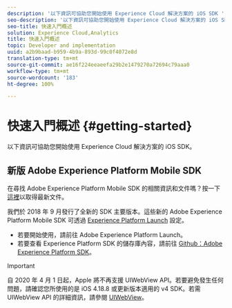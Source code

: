 ```yaml
---
description: '以下資訊可協助您開始使用 Experience Cloud 解決方案的 iOS SDK '
seo-description: '以下資訊可協助您開始使用 Experience Cloud 解決方案的 iOS SDK '
seo-title: 快速入門概述
solution: Experience Cloud,Analytics
title: 快速入門概述
topic: Developer and implementation
uuid: a2b9baad-b959-4b9a-893d-99c0f4072e8d
translation-type: tm+mt
source-git-commit: ae16f224eeaeefa29b2e1479270a72694c79aaa0
workflow-type: tm+mt
source-wordcount: '183'
ht-degree: 100%

---
```



# 快速入門概述 {#getting-started}

以下資訊可協助您開始使用 Experience Cloud 解決方案的 iOS SDK。

## 新版 Adobe Experience Platform Mobile SDK

在尋找 Adobe Experience Platform Mobile SDK 的相關資訊和文件嗎？按一下[這裡](https://aep-sdks.gitbook.io/docs/)以取得最新文件。

我們於 2018 年 9 月發行了全新的 SDK 主要版本。這些新的 Adobe Experience Platform Mobile SDK 可透過 [Experience Platform Launch](https://www.adobe.com/tw/experience-platform/launch.html) 設定。

* 若要開始使用，請前往 Adobe Experience Platform Launch。
* 若要查看 Experience Platform SDK 的儲存庫內容，請前往 [Github：Adobe Experience Platform SDK](https://github.com/Adobe-Marketing-Cloud/acp-sdks)。

>[!IMPORTANT]
>
>自 2020 年 4 月 1 日起，Apple 將不再支援 UIWebView API。若要避免發生任何問題，請確認您所使用的是 iOS 4.18.8 或更新版本適用的 v4 SDK。若需 UIWebView API 的詳細資訊，請參閱 [UIWebView](https://developer.apple.com/documentation/uikit/uiwebview)。
